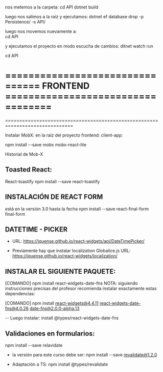 nos metemos a la carpeta:
cd API
dotnet build

luego nos salimos a la raíz y ejecutamos:
dotnet ef database drop -p Persistence/ -s API/

luego nos movemos nuevamente a:  
 cd API

y ejecutamos el proyecto en modo escucha de cambios:
ditnet watch run

cd API








# ================================ FRONTEND ==================================
==============================================================================

Instalar MobX:
en la raíz del proyecto frontend: client-app:

npm install --save mobx mobx-react-lite

Historial de Mob-X

## Toasted React:

React-toastify
npm install --save react-toastify

## INSTALACIÓN DE REACT FORM

está en la versión 3.0 hasta la fecha
npm install --save react-final-form final-form

## DATETIME - PICKER

- URL:
  https://jquense.github.io/react-widgets/api/DateTimePicker/

- Previamente hay que instalar localization Globalice.js
  URL:
  https://jquense.github.io/react-widgets/localization/

## INSTALAR EL SIGUIENTE PAQUETE:

[COMANDO]
npm install react-widgets-date-fns
NOTA: siguiendo instrucciones precisas del profesor recomienda instalar exactamente
estas dependencias:

[COMANDO]
npm install react-widgets@4.4.11 react-widgets-date-fns@4.0.26 date-fns@2.0.0-alpha.13

-- Luego instalar:
install @types/react-widgets-date-fns


## Validaciones en formularios:
npm install --save relavidate

- la versión para este curso debe ser:
 npm install --save revalidate@1.2.0

- Adaptación a TS:
npm install @types/revalidate
